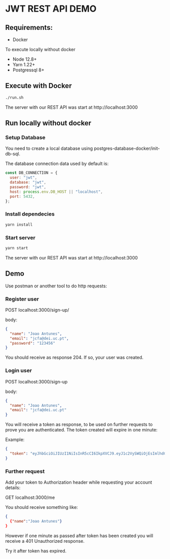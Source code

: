 # JWT REST API DEMO

## Requirements:

- Docker

To execute locally without docker

- Node 12.8+
- Yarn 1.22+
- Postgressql 8+

## Execute with Docker

```sh
./run.sh
```

The server with our REST API was start at http://localhost:3000

## Run locally without docker

### Setup Database

You need to create a local database using postgres-database-docker/init-db-sql.

The database connection data used by default is:

```javascript
const DB_CONNECTION = {
  user: "jwt",
  database: "jwt",
  password: "jwt",
  host: process.env.DB_HOST || "localhost",
  port: 5432,
};
```

### Install dependecies

```sh
yarn install
```

### Start server

```sh
yarn start
```

The server with our REST API was start at http://localhost:3000

## Demo

Use postman or another tool to do http requests:

### Register user

POST localhost:3000/sign-up/

body:

```json
{
  "name": "Joao Antunes",
  "email": "jcfa@dei.uc.pt",
  "password": "123456"
}
```

You should receive as response 204. If so, your user was created.

### Login user

POST localhost:3000/sign-up

body:

```json
{
  "name": "Joao Antunes",
  "email": "jcfa@dei.uc.pt"
}
```

You will receive a token as response, to be used on further requests to prove you are authenticated. The token created will expire in one minute:

Example:

```json
{
  "token": "eyJhbGciOiJIUzI1NiIsInR5cCI6IkpXVCJ9.eyJ1c2VySWQiOjEsImlhdCI6MTU5OTk4MTQ3NSwiZXhwIjoxNTk5OTgxNTM1fQ.jjtzVbH4_5TlZltgtR-Zx6ZHRHdyL1mUq3q90sV0d7c"
}
```

### Further request

Add your token to Authorization header while requesting your account details:

GET localhost:3000/me

You should receive something like:

```json
{
  {"name":"Joao Antunes"}
}
```

However if one minute as passed after token has been created you will receive a 401 Unauthorized response.

Try it after token has expired.

